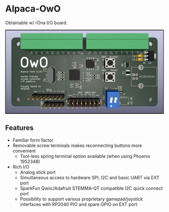 # Alpaca-OwO

Obtainable w/ rOna I/O board.

![Alpaca-OwO-front](./assets/Alpaca-OwO-front.webp)

## Features

- Familiar form factor
- Removable screw terminals makes reconnecting buttons more convenient
  - Tool-less spring terminal option available (when using Phoenix 1952348)
- Rich I/O
  - Analog stick port
  - Simultaneous access to hardware SPI, I2C and basic UART via EXT port
  - SparkFun Qwiic/Adafruit STEMMA-QT compatible I2C quick connect port
  - Possibility to support various proprietary gamepad/joystick interfaces with RP2040 PIO and spare GPIO on EXT port
